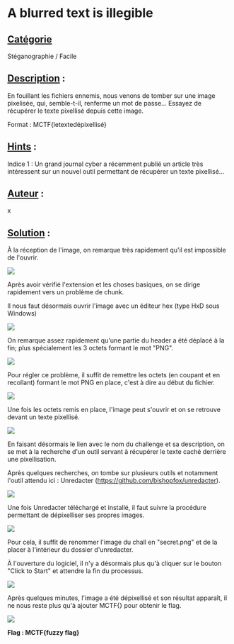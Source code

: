# **A blurred text is illegible**
## <u>**Catégorie**</u>

Stéganographie / Facile

## <u>**Description**</u> :

En fouillant les fichiers ennemis, nous venons de tomber sur une image pixelisée, qui, semble-t-il, renferme un mot de passe...
Essayez de récupérer le texte pixellisé depuis cette image.

Format : MCTF{letextedépixellisé}

## <u>**Hints**</u> :

Indice 1 : Un grand journal cyber a récemment publié un article très intéressent sur un nouvel outil permettant de récupérer un texte pixellisé...

## <u>**Auteur**</u> :

x

## <u>Solution</u> :

À la réception de l'image, on remarque très rapidement qu'il est impossible de l'ouvrir. 

![](./photos/impossible.png)

Après avoir vérifié l'extension et les choses basiques, on se dirige rapidement vers un problème de chunk.

Il nous faut désormais ouvrir l'image avec un éditeur hex (type HxD sous Windows)

![](./photos/chunk.png)

On remarque assez rapidement qu'une partie du header a été déplacé à la fin; plus spécialement les 3 octets formant le mot "PNG".

![](./photos/inverse.png)

Pour régler ce problème, il suffit de remettre les octets (en coupant et en recollant) formant le mot PNG en place, c'est à dire au début du fichier.

![](./photos/ordre.png)

Une fois les octets remis en place, l'image peut s'ouvrir et on se retrouve devant un texte pixellisé.

![](./photos/pixel.png)

En faisant désormais le lien avec le nom du challenge et sa description, on se met à la recherche d'un outil servant à récupérer le texte caché derrière une pixellisation.

Après quelques recherches, on tombe sur plusieurs outils et notamment l'outil attendu ici : Unredacter (https://github.com/bishopfox/unredacter).

![](./photos/github.png)

Une fois Unredacter téléchargé et installé, il faut suivre la procédure permettant de dépixelliser ses propres images.

![](./photos/tuto.png)

Pour cela, il suffit de renommer l'image du chall en "secret.png" et de la placer à l'intérieur du dossier d'unredacter.

À l'ouverture du logiciel, il n'y a désormais plus qu'à cliquer sur le bouton "Click to Start" et attendre la fin du processus.

![](./photos/start.png)

Après quelques minutes, l'image a été dépixellisé et son résultat apparaît, il ne nous reste plus qu'à ajouter MCTF{} pour obtenir le flag.

![](./photos/depixellisation.png)

**Flag : MCTF{fuzzy flag}**